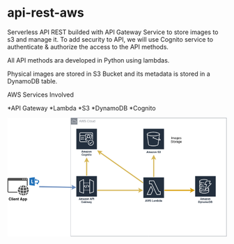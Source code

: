 # api-rest-aws

Serverless API REST builded with API Gateway Service to store images to s3 and manage it.
To add security to API, we will use Cognito service to authenticate & authorize the access to the API methods.

All API methods ara developed in Python using lambdas.

Physical images are stored in S3 Bucket and its metadata is stored in a DynamoDB table.

AWS Services Involved

*API Gateway
*Lambda
*S3
*DynamoDB
*Cognito



![Alt text](readme_files/api-rest.drawio.png?raw=true "Title")
